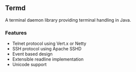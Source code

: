 ## Termd

A terminal daemon library providing terminal handling in Java.

### Features

- Telnet protocol using Vert.x or Netty
- SSH protocol using Apache SSHD
- Event based design
- Extensible readline implementation
- Unicode support